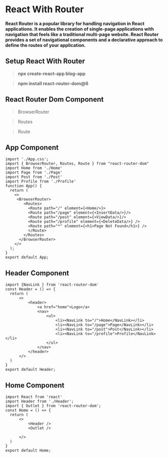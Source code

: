 # React With Router


**React Router is a popular library for handling navigation in React applications. It enables the creation of single-page applications with navigation that feels like a traditional multi-page website. React Router provides a set of navigational components and a declarative approach to define the routes of your application.**

## Setup React With Router

> **npx create-react-app blog-app**

> **npm install react-router-dom@6**

## React Router Dom Component

> BrowserRouter

> Routes

> Route
  

## App Component 

```
import './App.css';
import { BrowserRouter, Routes, Route } from "react-router-dom"
import Home from './Home'
import Page from './Page'
import Post from './Post'
import Profile from './Profile'
function App() {
  return (
    <>
     <BrowserRouter>
        <Routes>
          <Route path="/" element={<Home/>}>
          <Route path="/page" element={<InsertData/>}/>
          <Route path="/post" element={<ViewData/>}/>
          <Route path="/profile" element={<DeleteData/>} />
          <Route path="*" element={<h1>Page Not Found</h1>} />
          </Route>
        </Routes>
      </BrowserRouter>
    </>
  );
}
export default App;
```

## Header Component

```
import {NavLink } from 'react-router-dom'
const Header = () => {
  return (
      <>
          <header>
              <a href="home">Logo</a>
              <nav>
                  <ul>
                      <li><NavLink to="/">Home</NavLink></li>
                      <li><NavLink to="/page">Page</NavLink></li>
                      <li><NavLink to="/post">Post</NavLink></li>
                      <li><NavLink to="/profile">Profile</NavLink></li>
                  </ul>
              </nav>
          </header>
      </>
  )
}
export default Header;
```

## Home Component

```
import React from 'react'
import Header from './Header';
import { Outlet } from 'react-router-dom';
const Home = () => {
  return (
      <>
          <Header />
          <Outlet />
          
      </>
  )
}
export default Home;
```
